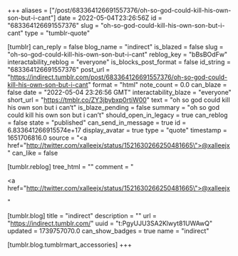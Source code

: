 +++
aliases = ["/post/683364126691557376/oh-so-god-could-kill-his-own-son-but-i-cant"]
date = 2022-05-04T23:26:56Z
id = "683364126691557376"
slug = "oh-so-god-could-kill-his-own-son-but-i-cant"
type = "tumblr-quote"

[tumblr]
can_reply = false
blog_name = "indirect"
is_blazed = false
slug = "oh-so-god-could-kill-his-own-son-but-i-cant"
reblog_key = "bBsBOdFw"
interactability_reblog = "everyone"
is_blocks_post_format = false
id_string = "683364126691557376"
post_url = "https://indirect.tumblr.com/post/683364126691557376/oh-so-god-could-kill-his-own-son-but-i-cant"
format = "html"
note_count = 0.0
can_blaze = false
date = "2022-05-04 23:26:56 GMT"
interactability_blaze = "everyone"
short_url = "https://tmblr.co/ZY3jbybxp0rtiW00"
text = "oh so god could kill his own son but i can’t"
is_blaze_pending = false
summary = "oh so god could kill his own son but i can’t"
should_open_in_legacy = true
can_reblog = false
state = "published"
can_send_in_message = true
id = 6.833641266915574e+17
display_avatar = true
type = "quote"
timestamp = 1651706816.0
source = "<a href=\"http://twitter.com/xalleejx/status/1521630266250481665\">@xalleejx</a>"
can_like = false

[tumblr.reblog]
tree_html = ""
comment = "<p><a href=\"http://twitter.com/xalleejx/status/1521630266250481665\">@xalleejx</a></p>"

[tumblr.blog]
title = "indirect"
description = ""
url = "https://indirect.tumblr.com/"
uuid = "t:PgyUJU3SA2Klwyt81UWAwQ"
updated = 1739757070.0
can_show_badges = true
name = "indirect"

[tumblr.blog.tumblrmart_accessories]
+++
